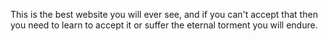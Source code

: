 This is the best website you will ever see, and if you can't accept that then you need to learn to accept it or suffer the eternal torment you will endure. 
